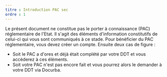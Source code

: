 ```yaml
---
titre : Introduction PAC sec
ordre : 1
---
```

Le présent document ne constitue pas le porter à connaissance (PAC) réglementaire de l'Etat. Il s'agit des éléments d'information constitutifs de celui-ci qui vous sont communiqués à ce stade. Pour bénéficier du PAC réglementaire, vous devez créer un compte. Ensuite deux cas de figure :
- Soit le PAC a d'ores et déjà était complété par votre DDT et vous accèderez à ces éléments. 
- Soit votre PAC n'est pas encore fait et vous pourrez alors le demander à votre DDT via Docurba.

